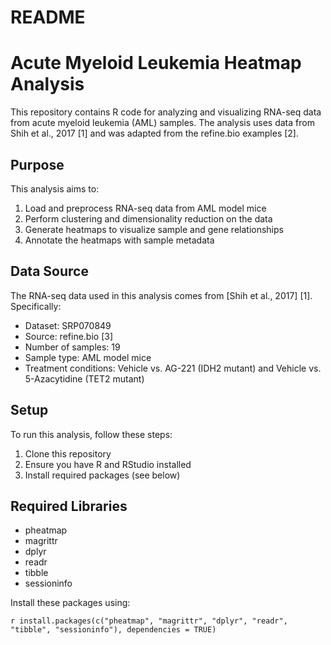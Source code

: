 # README

# Acute Myeloid Leukemia Heatmap Analysis

This repository contains R code for analyzing and visualizing RNA-seq data from acute myeloid leukemia (AML) samples. The analysis uses data from Shih et al., 2017 [1] and was adapted from the refine.bio examples [2].

## Purpose

This analysis aims to:

1. Load and preprocess RNA-seq data from AML model mice
2. Perform clustering and dimensionality reduction on the data
3. Generate heatmaps to visualize sample and gene relationships
4. Annotate the heatmaps with sample metadata

## Data Source

The RNA-seq data used in this analysis comes from [Shih et al., 2017] [1]. Specifically:

- Dataset: SRP070849
- Source: refine.bio [3]
- Number of samples: 19
- Sample type: AML model mice
- Treatment conditions: Vehicle vs. AG-221 (IDH2 mutant) and Vehicle vs. 5-Azacytidine (TET2 mutant)

## Setup

To run this analysis, follow these steps:

1. Clone this repository
2. Ensure you have R and RStudio installed
3. Install required packages (see below)

## Required Libraries

- pheatmap
- magrittr
- dplyr
- readr
- tibble
- sessioninfo

Install these packages using:

`r install.packages(c("pheatmap", "magrittr", "dplyr", "readr", "tibble", "sessioninfo"), dependencies = TRUE)`
